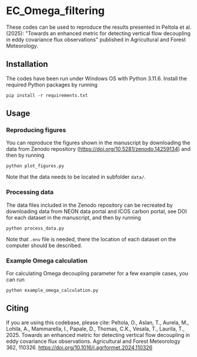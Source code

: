 # EC_Omega_filtering
These codes can be used to reproduce the results presented in Peltola et al. (2025): "Towards an enhanced metric for detecting vertical flow decoupling in eddy covariance flux observations" published in Agricultural and Forest Meteorology.
## Installation
The codes have been run under Windows OS with Python 3.11.6. Install the required Python packages by running 
```Shell
pip install -r requirements.txt
```
## Usage
### Reproducing figures
You can reproduce the figures shown in the manuscript by downloading the data from Zenodo repository (<https://doi.org/10.5281/zenodo.14259134>) and then by running
```Shell
python plot_figures.py
```
Note that the data needs to be located in subfolder `data/`.
### Processing data
The data files included in the Zenodo repository can be recreated by downloading data from NEON data portal and ICOS carbon portal, see DOI for each dataset in the manuscript, and then by running
```Shell
python process_data.py
```
Note that `.env` file is needed, there the location of each dataset on the computer should be described.
### Example Omega calculation
For calculating Omega decoupling parameter for a few example cases, you can run
```Shell
python example_omega_calculation.py
```


## Citing
If you are using this codebase, please cite: Peltola, O., Aslan, T., Aurela, M., Lohila, A., Mammarella, I., Papale, D., Thomas, C.K., Vesala, T., Laurila, T., 2025. Towards an enhanced metric for detecting vertical flow decoupling in eddy covariance flux observations. Agricultural and Forest Meteorology 362, 110326. https://doi.org/10.1016/j.agrformet.2024.110326

